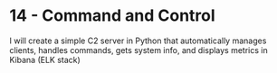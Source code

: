 # 14 - Command and Control
I will create a simple C2 server in Python that automatically manages clients, handles commands, gets system info, and displays metrics in Kibana (ELK stack)